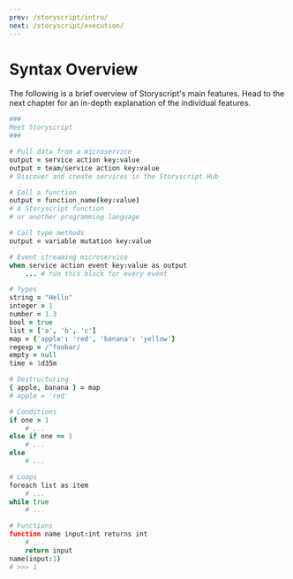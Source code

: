 ```yaml
---
prev: /storyscript/intro/
next: /storyscript/execution/
---
```


# Syntax Overview

The following is a brief overview of Storyscript's main features. Head to the next chapter for an in-depth explanation of the individual features.

```coffeescript
###
Meet Storyscript
###

# Pull data from a microservice
output = service action key:value
output = team/service action key:value
# Discover and create services in the Storyscript Hub

# Call a function
output = function_name(key:value)
# A Storyscript function
# or another programming language

# Call type methods
output = variable mutation key:value

# Event streaming microservice
when service action event key:value as output
    ... # run this block for every event

# Types
string = "Hello"
integer = 1
number = 1.3
bool = true
list = ['a', 'b', 'c']
map = {'apple': 'red', 'banana': 'yellow'}
regexp = /^foobar/
empty = null
time = 1d35m

# Destructuring
{ apple, banana } = map
# apple = 'red'

# Conditions
if one > 1
    # ...
else if one == 1
    # ...
else
    # ...

# Loops
foreach list as item
    # ...
while true
    # ...

# Functions
function name input:int returns int
    # ...
    return input
name(input:1)
# >>> 1
```
